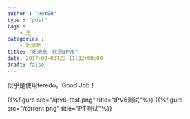 ```yaml
---
author : "HeYSH"
type : "post"
tags :
    - 无
categories :
    - 短消息
title: "短消息：联通IPV6"
date: 2017-09-03T23:11:32+08:00
draft: false
---
```

似乎是使用teredo。Good Job！

<!--more-->

{{%figure src="/ipv6-test.png" title="IPV6测试"%}}
{{%figure src="/torrent.png" title="PT测试"%}}
